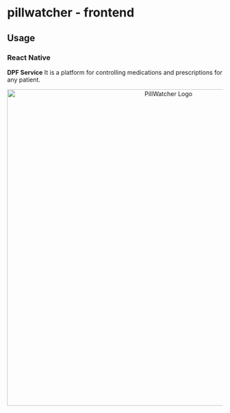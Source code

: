 # pillwatcher - frontend

## Usage

### React Native

**DPF Service** It is a platform for controlling medications and prescriptions for any patient.

<p align="center">
  <img src="https://github.com/PI2-Grupo-3/pillwatcher-dpb-service/blob/master/images/pillwatcher_logo.jpg" alt="PillWatcher Logo" width="738">
</p>
